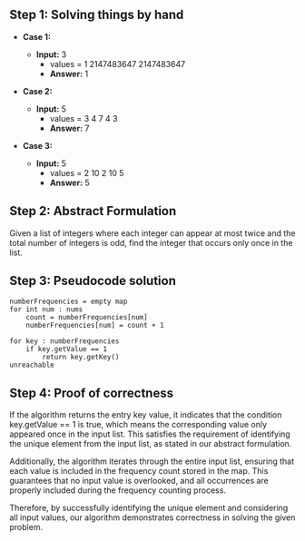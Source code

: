 ## Step 1: Solving things by hand

- **Case 1:**
    - **Input:** 3
        - values = 1 2147483647 2147483647
        - **Answer:** 1

- **Case 2:**
    - **Input:** 5
        - values = 3 4 7 4 3
        - **Answer:** 7

- **Case 3:**
    - **Input:** 5
        - values = 2 10 2 10 5
        - **Answer:** 5


## Step 2: Abstract Formulation

Given a list of integers where each integer can appear at most twice and the total number of integers is odd, find the integer that occurs only once in the list.

## Step 3: Pseudocode solution

```pseudo
numberFrequencies = empty map
for int num : nums
    count = numberFrequencies[num]
    numberFrequencies[num] = count + 1

for key : numberFrequencies
    if key.getValue == 1
        return key.getKey()
unreachable
```

## Step 4: Proof of correctness

If the algorithm returns the entry key value, it indicates that the condition key.getValue == 1 is true, which means the corresponding value only appeared once in the input list. This satisfies the requirement of identifying the unique element from the input list, as stated in our abstract formulation.

Additionally, the algorithm iterates through the entire input list, ensuring that each value is included in the frequency count stored in the map. This guarantees that no input value is overlooked, and all occurrences are properly included during the frequency counting process.

Therefore, by successfully identifying the unique element and considering all input values, our algorithm demonstrates correctness in solving the given problem.



